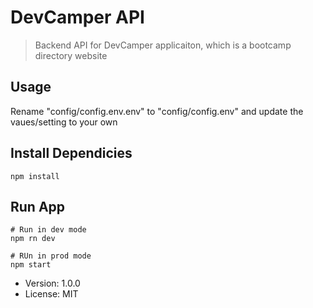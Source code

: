 # DevCamper API

> Backend API for DevCamper applicaiton, which is a bootcamp directory website

## Usage

Rename "config/config.env.env" to "config/config.env" and update the vaues/setting to your own

## Install Dependicies
```
npm install
```

## Run App
```
# Run in dev mode
npm rn dev

# RUn in prod mode
npm start
```

- Version: 1.0.0
- License: MIT
